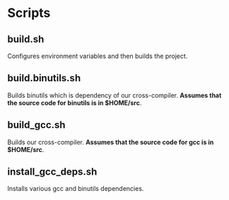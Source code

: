 # Scripts

## build.sh
Configures environment variables and then builds the project.

## build.binutils.sh
Builds binutils which is dependency of our cross-compiler.
**Assumes that the source code for binutils is in $HOME/src**.


## build_gcc.sh
Builds our cross-compiler.
**Assumes that the source code for gcc is in $HOME/src**.


## install_gcc_deps.sh
Installs various gcc and binutils dependencies.

